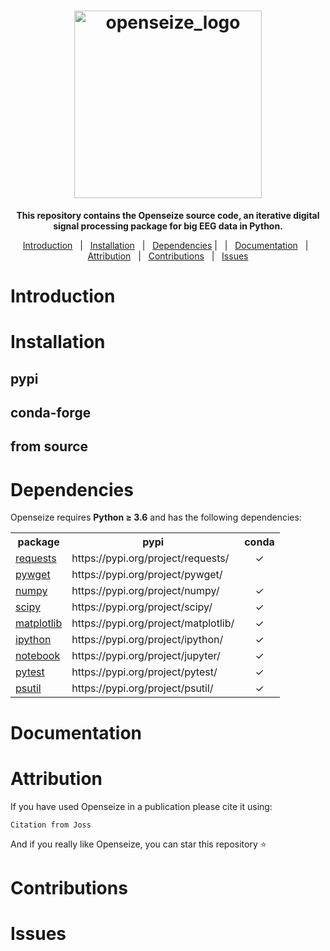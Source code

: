 <h1 align="center">
  <a href="https://github.com/mscaudill/opensieze">
    <img src="https://github.com/mscaudill/openseize/blob/master/core/imgs/logo2.png" alt="openseize_logo" height="300">
  </a>
</h1>

<p align="center">
  <b>This repository contains the Openseize source code, an iterative digital signal processing package for big EEG data in Python. </b>
</p>

<p align="center">
<a href="#introduction">Introduction</a> &nbsp; | &nbsp;
<a href="#installation">Installation</a> &nbsp; | &nbsp;
<a href="#dependencies">Dependencies</a> | &nbsp; | &nbsp;
<a href="#documentation">Documentation</a> &nbsp; | &nbsp;
<a href="#attribution">Attribution</a> &nbsp; | &nbsp;
<a href="#contributions">Contributions</a> &nbsp; | &nbsp;
<a href="#issues">Issues</a>
</p>

# Introduction

# Installation

## pypi
## conda-forge
## from source

# Dependencies
Openseize requires <b>Python <span>&#8805;</span> 3.6</b> and has the following dependencies:

<table>
  
  <tr>
    <th>package</th>
    <th>pypi</th>
    <th>conda</th>
  </tr>
  
  <tr>
    <td><a href="https://requests.readthedocs.io/en/latest/">requests</a></td>
    <td>https://pypi.org/project/requests/</td>
    <td align='center'><span>&#10003;</span></td>
  </tr>
  
  <tr>
    <td><a href="https://github.com/rjperez94/pywget">pywget</a></td>
    <td>https://pypi.org/project/pywget/</td>
    <td></td>
  </tr>
  
  <tr>
    <td><a href="https://numpy.org/doc/stable/index.html#">numpy</a></td>
    <td>https://pypi.org/project/numpy/</td>
    <td align='center'><span>&#10003;</span></td>
  </tr>
  
  <tr>
    <td><a href="https://https://scipy.org/">scipy</a></td>
    <td>https://pypi.org/project/scipy/</td>
    <td align='center'><span>&#10003;</span></td>
  </tr>

  <tr>
    <td><a href="https://matplotlib.org/">matplotlib</a></td>
    <td>https://pypi.org/project/matplotlib/</td>
    <td align='center'><span>&#10003;</span></td>
  </tr>
  
  <tr>
    <td><a href="https://ipython.org/">ipython</a></td>
    <td>https://pypi.org/project/ipython/</td>
    <td align='center'><span>&#10003;</span></td>
  </tr>
  
  <tr>
    <td><a href=https://jupyter.org/>notebook</a></td>
    <td>https://pypi.org/project/jupyter/</td>
    <td align='center'><span>&#10003;</span></td>
  </tr>
  
  <tr>
    <td><a href=https://docs.pytest.org/>pytest</a></td>
    <td>https://pypi.org/project/pytest/</td>
    <td align='center'><span>&#10003;</span></td>
  </tr>
  
  <tr>
    <td><a href=https://psutil.readthedocs.io/en/latest/>psutil</a></td>
    <td>https://pypi.org/project/psutil/</td>
    <td align='center'><span>&#10003;</span></td>
  </tr>
  
</table>


# Documentation

# Attribution

If you have used Openseize in a publication please cite it using:</br>
```
Citation from Joss
```
And if you really like Openseize, you can star this repository <span>&#11088;</span>

# Contributions

# Issues
